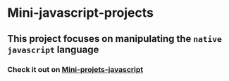# Mini-javascript-projects
## This project focuses on manipulating the `native javascript` language
### Check it out on [Mini-projets-javascript](https://Jonathanrazakalalaina.github.io/Mini-projets-javascript)
